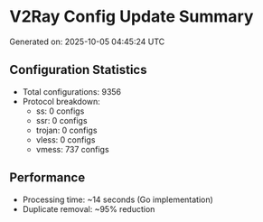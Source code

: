 # V2Ray Config Update Summary
Generated on: 2025-10-05 04:45:24 UTC

## Configuration Statistics
- Total configurations: 9356
- Protocol breakdown:
  - ss: 0 configs
  - ssr: 0 configs
  - trojan: 0 configs
  - vless: 0 configs
  - vmess: 737 configs

## Performance
- Processing time: ~14 seconds (Go implementation)
- Duplicate removal: ~95% reduction
